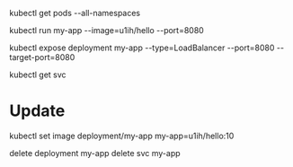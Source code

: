 
kubectl get pods --all-namespaces

kubectl run my-app --image=u1ih/hello --port=8080

kubectl expose deployment my-app --type=LoadBalancer --port=8080 --target-port=8080

kubectl get svc

# Update
kubectl set image deployment/my-app  my-app=u1ih/hello:10

delete deployment my-app
delete svc my-app
